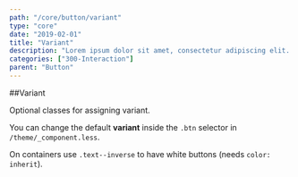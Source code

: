 ```yaml
---
path: "/core/button/variant"
type: "core"
date: "2019-02-01"
title: "Variant"
description: "Lorem ipsum dolor sit amet, consectetur adipiscing elit. Nunc tempus laoreet leo sit amet iaculis."
categories: ["300-Interaction"]
parent: "Button"
---
```


##Variant

Optional classes for assigning variant.

You can change the default **variant** inside the `.btn` selector in `/theme/_component.less`.

<demo>
  <demovanilla src="demos/inline/demos/button/variant">
  </demovanilla>
</demo>

On containers use `.text--inverse` to have white buttons (needs `color: inherit`).

<demo>
  <demovanilla src="demos/inline/demos/button/inverse">
  </demovanilla>
</demo>
